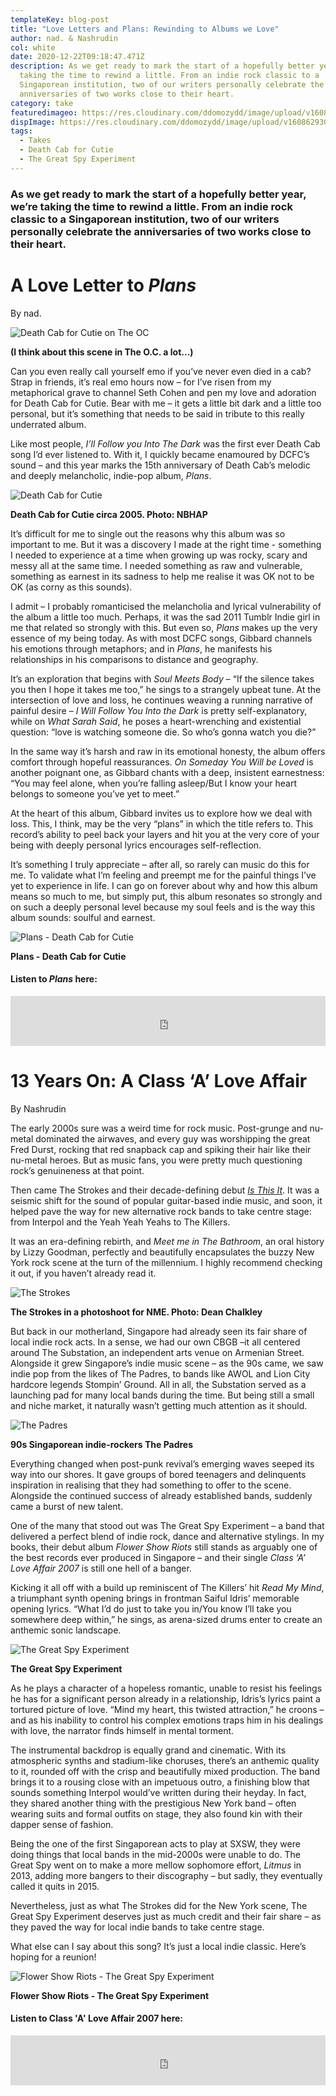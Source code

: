 ```yaml
---
templateKey: blog-post
title: "Love Letters and Plans: Rewinding to Albums we Love"
author: nad. & Nashrudin
col: white
date: 2020-12-22T09:18:47.471Z
description: As we get ready to mark the start of a hopefully better year, we’re
  taking the time to rewind a little. From an indie rock classic to a
  Singaporean institution, two of our writers personally celebrate the
  anniversaries of two works close to their heart.
category: take
featuredimageo: https://res.cloudinary.com/ddomozydd/image/upload/v1608629146/greatspy_ted5vc.jpg
dispImage: https://res.cloudinary.com/ddomozydd/image/upload/v1608629305/Greatspycard_gtxybo.jpg
tags:
  - Takes
  - Death Cab for Cutie
  - The Great Spy Experiment
---
```

### As we get ready to mark the start of a hopefully better year, we’re taking the time to rewind a little. From an indie rock classic to a Singaporean institution, two of our writers personally celebrate the anniversaries of two works close to their heart.

# A Love Letter to *Plans*

By nad.

![Death Cab for Cutie on The OC](https://res.cloudinary.com/ddomozydd/image/upload/v1608629541/DeathCabOCMeme_bdhio1.jpg "Death Cab for Cutie on The OC")

**(I think about this scene in The O.C. a lot...)**

Can you even really call yourself emo if you’ve never even died in a cab? Strap in friends, it’s real emo hours now – for I’ve risen from my metaphorical grave to channel Seth Cohen and pen my love and adoration for Death Cab for Cutie. Bear with me – it gets a little bit dark and a little too personal, but it’s something that needs to be said in tribute to this really underrated album.

Like most people, *I’ll Follow you Into The Dark* was the first ever Death Cab song I’d ever listened to. With it, I quickly became enamoured by DCFC’s sound – and this year marks the 15th anniversary of Death Cab’s melodic and deeply melancholic, indie-pop album, *Plans*.

![Death Cab for Cutie](https://res.cloudinary.com/ddomozydd/image/upload/v1608631316/deathcab_zf2mkj.jpg "Death Cab for Cutie")

**Death Cab for Cutie circa 2005. Photo: NBHAP**

It’s difficult for me to single out the reasons why this album was so important to me. But it was a discovery I made at the right time - something I needed to experience at a time when growing up was rocky, scary and messy all at the same time. I needed something as raw and vulnerable, something as earnest in its sadness to help me realise it was OK not to be OK (as corny as this sounds).

I admit – I probably romanticised the melancholia and lyrical vulnerability of the album a little too much. Perhaps, it was the sad 2011 Tumblr Indie girl in me that related so strongly with this. But even so, *Plans* makes up the very essence of my being today. As with most DCFC songs, Gibbard channels his emotions through metaphors; and in *Plans*, he manifests his relationships in his comparisons to distance and geography.

It’s an exploration that begins with *Soul Meets Body* – “If the silence takes you then I hope it takes me too,” he sings to a strangely upbeat tune. At the intersection of love and loss, he continues weaving a running narrative of painful desire – *I Will Follow You Into the Dark* is pretty self-explanatory, while on *What Sarah Said*, he poses a heart-wrenching and existential question: “love is watching someone die. So who’s gonna watch you die?”

In the same way it’s harsh and raw in its emotional honesty, the album offers comfort through hopeful reassurances. *On Someday You Will be Loved* is another poignant one, as Gibbard chants with a deep, insistent earnestness: “You may feel alone, when you’re falling asleep/But I know your heart belongs to someone you’ve yet to meet.”

At the heart of this album, Gibbard invites us to explore how we deal with loss. This, I think, may be the very “plans” in which the title refers to. This record’s ability to peel back your layers and hit you at the very core of your being with deeply personal lyrics encourages self-reflection.

It’s something I truly appreciate – after all, so rarely can music do this for me. To validate what I’m feeling and preempt me for the painful things I’ve yet to experience in life. I can go on forever about why and how this album means so much to me, but simply put, this album resonates so strongly and on such a deeply personal level because my soul feels and is the way this album sounds: soulful and earnest.

![Plans - Death Cab for Cutie](https://res.cloudinary.com/ddomozydd/image/upload/v1608629692/PlansDeathCabforCutie_czpvux.jpg "Plans - Death Cab for Cutie")

**Plans - Death Cab for Cutie**

#### Listen to *Plans* here:

<iframe src="https://open.spotify.com/embed/album/4guW5WPxFzHrXg04FPC9v9" width="100%" height="80" frameborder="0" allowtransparency="true" allow="encrypted-media"></iframe>

# 13 Years On: A Class ‘A’ Love Affair

By Nashrudin

The early 2000s sure was a weird time for rock music. Post-grunge and nu-metal dominated the airwaves, and every guy was worshipping the great Fred Durst, rocking that red snapback cap and spiking their hair like their nu-metal heroes. But as music fans, you were pretty much questioning rock’s genuineness at that point.

Then came The Strokes and their decade-defining debut *[Is This It](https://open.spotify.com/album/2yNaksHgeMQM9Quse463b5?si=glWg9_ASQz-RcsjnDX0PAQ)*. It was a seismic shift for the sound of popular guitar-based indie music, and soon, it helped pave the way for new alternative rock bands to take centre stage: from Interpol and the Yeah Yeah Yeahs to The Killers.

It was an era-defining rebirth, and *Meet me in The Bathroom*, an oral history by Lizzy Goodman, perfectly and beautifully encapsulates the buzzy New York rock scene at the turn of the millennium. I highly recommend checking it out, if you haven’t already read it.

![The Strokes ](https://res.cloudinary.com/ddomozydd/image/upload/v1608629907/TheStrokesNME_krijrt.jpg "The Strokes")

**The Strokes in a photoshoot for NME. Photo: Dean Chalkley**

But back in our motherland, Singapore had already seen its fair share of local indie rock acts. In a sense, we had our own CBGB –it all centered around The Substation, an independent arts venue on Armenian Street. Alongside it grew Singapore’s indie music scene – as the 90s came, we saw indie pop from the likes of The Padres, to bands like AWOL and Lion City hardcore legends Stompin’ Ground. All in all, the Substation served as a launching pad for many local bands during the time. But being still a small and niche market, it naturally wasn’t getting much attention as it should.

![The Padres](https://res.cloudinary.com/ddomozydd/image/upload/v1608630343/thepadres_gudjfg.jpg "The Padres")

**90s Singaporean indie-rockers The Padres**

Everything changed when post-punk revival’s emerging waves seeped its way into our shores. It gave groups of bored teenagers and delinquents inspiration in realising that they had something to offer to the scene. Alongside the continued success of already established bands, suddenly came a burst of new talent.

One of the many that stood out was The Great Spy Experiment – a band that delivered a perfect blend of indie rock, dance and alternative stylings. In my books, their debut album *Flower Show Riots* still stands as arguably one of the best records ever produced in Singapore – and their single *Class ‘A’ Love Affair 2007* is still one hell of a banger.

Kicking it all off with a build up reminiscent of The Killers’ hit *Read My Mind*, a triumphant synth opening brings in frontman Saiful Idris’ memorable opening lyrics. “What I’d do just to take you in/You know I’ll take you somewhere deep within,” he sings, as arena-sized drums enter to create an anthemic sonic landscape.

![The Great Spy Experiment](https://res.cloudinary.com/ddomozydd/image/upload/v1608630586/thegreatspyexperiment_zcfreb.jpg "The Great Spy Experiment")

**The Great Spy Experiment**

As he plays a character of a hopeless romantic, unable to resist his feelings he has for a significant person already in a relationship, Idris’s lyrics paint a tortured picture of love. “Mind my heart, this twisted attraction,” he croons – and as his inability to control his complex emotions traps him in his dealings with love, the narrator finds himself in mental torment.

The instrumental backdrop is equally grand and cinematic. With its atmospheric synths and stadium-like choruses, there’s an anthemic quality to it, rounded off with the crisp and beautifully mixed production. The band brings it to a rousing close with an impetuous outro, a finishing blow that sounds something Interpol would’ve written during their heyday. In fact, they shared another thing with the prestigious New York band – often wearing suits and formal outfits on stage, they also found kin with their dapper sense of fashion.

Being the one of the first Singaporean acts to play at SXSW, they were doing things that local bands in the mid-2000s were unable to do. The Great Spy went on to make a more mellow sophomore effort, *Litmus* in 2013, adding more bangers to their discography – but sadly, they eventually called it quits in 2015.

Nevertheless, just as what The Strokes did for the New York scene, The Great Spy Experiment deserves just as much credit and their fair share – as they paved the way for local indie bands to take centre stage.

What else can I say about this song? It’s just a local indie classic. Here’s hoping for a reunion!

![Flower Show Riots - The Great Spy Experiment](https://res.cloudinary.com/ddomozydd/image/upload/v1608630736/flowershowriotsthegreatspyexperiment_oest9b.jpg "Flower Show Riots - The Great Spy Experiment")

**Flower Show Riots - The Great Spy Experiment**

#### Listen to Class 'A' Love Affair 2007 here:

<iframe src="https://open.spotify.com/embed/track/23NPHxYZ0XLT428c8pUK90" width="100%" height="80" frameborder="0" allowtransparency="true" allow="encrypted-media"></iframe>